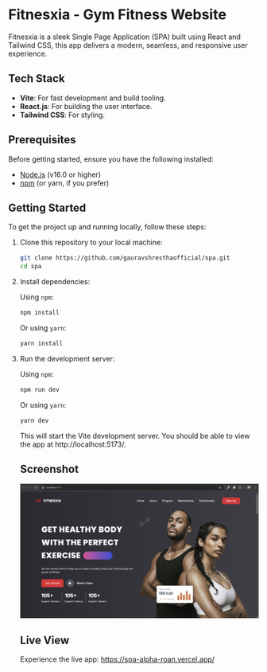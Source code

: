 # Fitnesxia - Gym Fitness Website

Fitnesxia is a sleek Single Page Application (SPA) built using React and Tailwind CSS, this app delivers a modern, seamless, and responsive user experience.

## Tech Stack

- **Vite**: For fast development and build tooling.
- **React.js**: For building the user interface.
- **Tailwind CSS**: For styling.


## Prerequisites

Before getting started, ensure you have the following installed:

- [Node.js](https://nodejs.org/en/) (v16.0 or higher)
- [npm](https://www.npmjs.com/) (or yarn, if you prefer)

## Getting Started

To get the project up and running locally, follow these steps:

1. Clone this repository to your local machine:

   ```bash
   git clone https://github.com/gauravshresthaofficial/spa.git
   cd spa
   ```

2. Install dependencies:

   Using `npm`:
   ```bash
   npm install
   ```

   Or using `yarn`:
   ```bash
   yarn install
   ```

3. Run the development server:

   Using `npm`:
   ```bash
   npm run dev
   ```

   Or using `yarn`:
   ```bash
   yarn dev
   ```

   This will start the Vite development server. You should be able to view the app at http://localhost:5173/.
   
   ## Screenshot
   ![Fitnesxia website](image.png)

   ## Live View
   Experience the live app: https://spa-alpha-roan.vercel.app/
